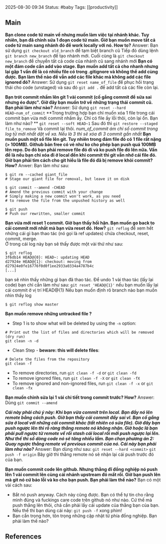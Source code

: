 2025-08-30 09:34
Status: #baby
Tags: [[productivity]]
## Main

**Bạn clone code từ main về nhưng muốn làm việc tại nhánh khác. Tuy nhiên, bạn đã chỉnh sửa 1 đoạn code từ main. Giờ bạn muốn move tất cả code từ main sang nhánh đó để work locally với nó. How to?**
Answer: Bạn sử dụng `git checkout old_branch` để tạm biệt branch cũ 
Tiếp đó dùng lệnh `git branch new_branch` để tạo nhánh mới.
Cuối cùng là `git checkout new_branch` để chuyển tất cả code của nhánh cũ sang nhánh mới 
**Bạn có một đám code cần add vào stage. Bạn muốn add tất cả cho nhanh nhưng lại gặp 1 vấn đề là có nhiều file có trong .gitignore và không thể add cùng được. Bạn làm thế nào để vẫn add các file khác mà không add các file ignored đó?**
Answer: Sử dụng `git reset name_of_file` để phục hồi trạng thái cho code (unstaged) và sau đó `git add .` để add tất cả các file còn lại.

**Bạn trót commit nhầm lên git 1 vài commit (cố gắng commit để sửa sai nhưng éo được". Giờ đây bạn muốn trở về những trạng thái commit cũ. Bạn phải làm như nào?**
Answer: 
Sử dụng `git reset --hard HEAD~num_of_commit` 
**Trong trường hợp bạn chỉ muốn xóa 1 file trong cái commit bạn vừa mới commit nhầm ấy. Chỉ có file ấy lỗi thôi, còn lại ổn. Bạn làm như nào? **
`git reset --soft HEAD~1` 
Sau đó thì 
`git restore --staged file_to_remove` 
Và commit lại thôi. 
*num_of_commit ám chỉ số commit trong log từ mới nhất dật về xa. Nếu là 3 thì sẽ xóa đi 3 commit gần nhất*
**Bạn muốn push một số file lên git. Tuy nhiên trong đám file đó có 1 file rất nặng (> 100MB). Github bản free có vẻ như ko cho phép bạn push quá 100MB lên repo. Do đó bạn phải remove file đó đi và ko push file đó lên nữa. Vấn đề là nếu bạn chỉ xóa đi ở local đến khi commit thì git vẫn nhớ cái file đó. Giờ bạn phải tìm cách cho git hiểu là file đó đã bị remove khỏi commit? How?**
Anwer: Bạn làm như sau:
```shell
$ git rm --cached giant_file
# Stage our giant file for removal, but leave it on disk
```
```shell
$ git commit --amend -CHEAD
# Amend the previous commit with your change
# Simply making a new commit won't work, as you need
# to remove the file from the unpushed history as well
```
```shell
$ git push
# Push our rewritten, smaller commit
```

**Bạn vừa mới reset 1 commit. Giờ bạn thấy hối hận. Bạn muốn go back to cái commit mới nhất mà bạn vừa reset đó. How?**
`git reflog` để xem hết những cái gì bạn thao tác (nó gọi là ref updates) chứa checkout, reset, commit, merge. 	
Ở trong cái log này bạn sẽ thấy được một vài thứ như sau: 
```
$ git reflog
3f6db14 HEAD@{0}: HEAD~: updating HEAD
d27924e HEAD@{1}: checkout: moving from d27924e0fe16776f0d0f1ee2933a0334a4787b4c
[...]
```
bạn sẽ nhìn thấy những gì bạn đã thao tác. 
Để undo 1 vài thao tác (lấy lại code) bạn chỉ cần làm như sau:
`git reset 'HEAD@{1}'` nếu bạn muốn lấy lại cái commit ở vị trí HEAD@{1}
Nếu bạn muốn định rõ branch nào bạn muốn nhìn thấy log
```
$ git reflog show master
```
**Bạn muốn remove những untracked file ?**
- Step 1 is to show what will be deleted by using the `-n` option:
```
# Print out the list of files and directories which will be removed (dry run)
git clean -n -d
```
- Clean Step - **beware: this will delete files**:
```
# Delete the files from the repository
git clean -f
```
 -   To remove directories, run `git clean -f -d` or `git clean -fd`
 -   To remove ignored files, run `git clean -f -X` or `git clean -fX`
 -   To remove ignored and non-ignored files, run `git clean -f -x` or `git clean -fx`

**Bạn muốn chỉnh sửa lại 1 vài chi tiết trong commit trước? How?**
Answer: Dùng `git commit --amend`

***Cái này phải chú ý này: Khi bạn vừa commit trên local. Bạn đẩy nó lên remote bằng cách push. Giờ bạn thấy cái commit đấy sai vl. Bạn cố gắng sửa ở local với những cái commit khác (tất nhiên có sửa file). Giờ đây bạn push ngược lên thì rõ ràng thằng remote nó không nhận. Giờ hoặc là bạn phải pull ngược từ remote về rồi stash cái local rồi mới push ngược lại lên. Như thế thì số dòng code nó sẽ tăng nhiều lắm. Bạn chọn phương án 2: Quay ngược thằng remote về previous commit của nó. Cái này bạn phải làm như nào?***
Answer: Bạn dùng như sau:
`git reset --hard <commit>`
`git push -f origin`
Bây giờ thì thằng remote nó sẽ nhận lại cái push trước đó của bạn. 

**Bạn muốn commit code lên github. Nhưng thằng đĩ đồng nghiệp nó push lên 1 vài commit lên cùng cái nhánh upstream đó mất rồi. Giờ bạn push lên mà git nó cứ báo lỗi và ko cho bạn push. Bạn phải làm thế nào?**
Bạn có một vài cách sau: 
- Bắt nó push anyway. Cách này cũng được. Bạn có thể tự tin cho rằng mình đúng và fuckings care code trên github nó như nào. Cứ thế mà push thẳng lên thôi, chả cần phải lấy cái update của thằng bạn của bạn. Nếu thế thì bạn dùng cái này: 
`git push -f` xong phim! 
- Bạn cẩn trọng hơn, tôn trọng những cập nhật từ phía đồng nghiệp. Bạn phải làm thế nào? 

## References
